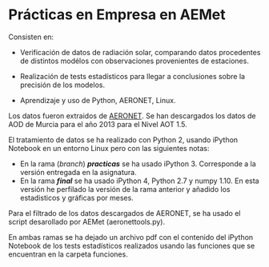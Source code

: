 # Prácticas en Empresa en AEMet

Consisten en:

* Verificación de datos de radiación solar, comparando datos procedentes de distintos modélos con observaciones provenientes de estaciones.

* Realización de tests estadísticos para llegar a conclusiones sobre la precisión de los modelos.

* Aprendizaje y uso de Python, AERONET, Linux.


Los datos fueron extraidos de [AERONET][1]. Se han descargados los datos de AOD de Murcia para el año 2013 para el  Nivel AOT 1.5.

El tratamiento de datos se ha realizado con Python 2, usando iPython Notebook en un entorno Linux pero con las siguientes notas:

* En la rama (*branch*) ***practicas*** se ha usado iPython 3. Corresponde a la versión entregada en la asignatura.
* En la rama ***final*** se ha usado iPython 4, Python 2.7 y numpy 1.10. En esta versión he perfilado la versión de la rama anterior y añadido los estadisticos y gráficas por meses.

Para el filtrado de los datos descargados de AERONET, se ha usado el script desarollado por AEMet (aeronettools.py).

En ambas ramas se ha dejado un archivo pdf con el contenido del iPython Notebook de los tests estadísticos realizados usando las funciones que se encuentran en la carpeta funciones.




[1]: <http://aeronet.gsfc.nasa.gov/cgi-bin/type_piece_of_map_opera_v2_new>